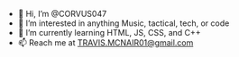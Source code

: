 - 👋 Hi, I’m @CORVUS047
- 👀 I’m interested in anything Music, tactical, tech, or code
- 🌱 I’m currently learning HTML, JS, CSS, and C++
- 📫 Reach me at TRAVIS.MCNAIR01@gmail.com

